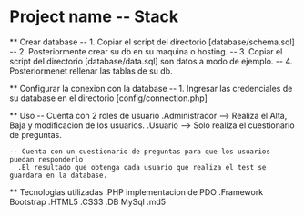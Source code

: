 # Project name -- Stack

** Crear database
   -- 1. Copiar el script del directorio [database/schema.sql]
   -- 2. Posteriormente crear su db en su maquina o hosting.
   -- 3. Copiar el script del directorio [database/data.sql] son datos a modo de ejemplo.
   -- 4. Posteriormenet rellenar las tablas de su db.

** Configurar la conexion con la database
   -- 1. Ingresar las credenciales de su database en el directorio [config/connection.php]

** Uso
    -- Cuenta con 2 roles de usuario
      .Administrador      -->  Realiza el Alta, Baja y modificacion de los usuarios.
      .Usuario            -->  Solo realiza el cuestionario de preguntas.

    -- Cuenta con un cuestionario de preguntas para que los usuarios puedan responderlo
      .El resultado que obtenga cada usuario que realiza el test se guardara en la database. 

** Tecnologias utilizadas
   .PHP implementacion de PDO
   .Framework Bootstrap
   .HTML5
   .CSS3
   .DB MySql
   .md5
